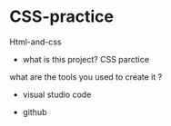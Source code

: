 # CSS-practice
Html-and-css

+ what is this project? CSS parctice

what are the tools you used to create it ? 

+ visual studio code

+ github